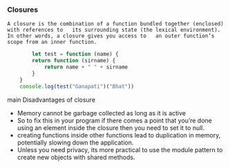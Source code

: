 ### Closures
    A closure is the combination of a function bundled together (enclosed) with references to   its surrounding state (the lexical environment). In other words, a closure gives you access to   an outer function’s scope from an inner function.
```javascript
        let test = function (name) {
        return function (sirname) {
            return name + " " + sirname
        }
    }
    console.log(test("Ganapati")("Bhat"))
```
main Disadvantages of closure
*   Memory cannot be garbage collected as long as it is active
*   So to fix this in your program if there comes a point that you’re done using an element   inside       the closure then you need to set it to null.  
*   creating functions inside other functions lead to duplication in memory, potentially slowing         down the application.
*   Unless you need privacy, its more practical to use the module pattern to create new objects         with     shared methods.